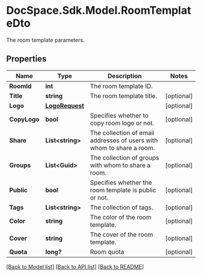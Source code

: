 # DocSpace.Sdk.Model.RoomTemplateDto
The room template parameters.

## Properties

Name | Type | Description | Notes
------------ | ------------- | ------------- | -------------
**RoomId** | **int** | The room template ID. | 
**Title** | **string** | The room template title. | [optional] 
**Logo** | [**LogoRequest**](LogoRequest.md) |  | [optional] 
**CopyLogo** | **bool** | Specifies whether to copy room logo or not. | [optional] 
**Share** | **List&lt;string&gt;** | The collection of email addresses of users with whom to share a room. | [optional] 
**Groups** | **List&lt;Guid&gt;** | The collection of groups with whom to share a room. | [optional] 
**Public** | **bool** | Specifies whether the room template is public or not. | [optional] 
**Tags** | **List&lt;string&gt;** | The collection of tags. | [optional] 
**Color** | **string** | The color of the room template. | [optional] 
**Cover** | **string** | The cover of the room template. | [optional] 
**Quota** | **long?** | Room quota | [optional] 

[[Back to Model list]](../README.md#documentation-for-models) [[Back to API list]](../README.md#documentation-for-api-endpoints) [[Back to README]](../README.md)

